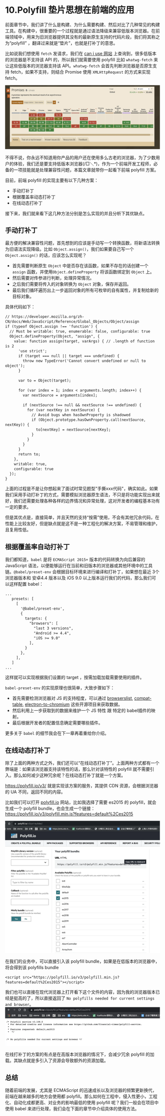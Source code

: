 # 10.Polyfill 垫片思想在前端的应用

前面章节中，我们讲了什么是构建、为什么需要构建、然后对比了几种常见的构建工具。在构建中，很重要的一个过程就是通过语法降级来兼容低版本浏览器。在前端领域中，用来为旧浏览器提供其没有的最新原生支持的代码片段，我们将其称之为“polyfill” ，翻译过来就是“垫片”，也就是打补丁的意思。

比如说我们想使用 `fetch` 发请求，我们在 [can i use 网站](https://caniuse.com/?search=promise) 上查询到，很多低版本的浏览器是不支持该 API 的，所以我们就需要使用 polyfill 比如 `whatwg-fetch` 来让这些低版本的浏览器支持该 API。`whatwg-fetch` 会首先判断浏览器是否原生支持 fetch，如果不支持，则结合 Promise 使用 `XMLHttpRequest` 的方式来实现 fetch。

![](./images/4eaf41e169165ae138f71d76f47c4452.webp )

不得不说，你永远不知道用你产品的用户还在使用多么古老的浏览器，为了少数用户的体验，我们还是要支持低版本浏览器(/□＼*)，作为一个前端开发工程师，必备的一项技能就是处理兼容性问题，本篇文章就带你一起看下前端 polyfill 方案。

目前，前端 polyfill 的实现主要有以下几种方案：
- 手动打补丁
- 根据覆盖率动态打补丁
- 在线动态打补丁

接下来，我们就来看下这几种方法分别是怎么实现的并且分析下其优缺点。

## 手动打补丁
最方便的解决兼容性问题，首先想到的应该是手动写一个转换函数，将新语法转换为旧语法实现降级。比如 `Object.assign()`，我们如果要自己写一个 `Object.assign()` 的话，应该怎么实现呢？
- 首先需要判断原生 `Object` 中是否存在该函数，如果不存在的话创建一个 `assign` 函数，并使用`Object.defineProperty` 将该函数绑定到 `Object` 上。
- 然后需要对传参进行判断，处理异常情况。
- 之后我们需要将传入的对象转换为 `Object` 对象，保存并返回。
- 最后我们循环遍历出上一步返回对象的所有可枚举的自有属性，并复制给新的目标对象。

具体代码如下：
```
// https://developer.mozilla.org/zh-CN/docs/Web/JavaScript/Reference/Global_Objects/Object/assign
if (typeof Object.assign !== 'function') {
  // Must be writable: true, enumerable: false, configurable: true
  Object.defineProperty(Object, "assign", {
    value: function assign(target, varArgs) { // .length of function is 2
      'use strict';
      if (target === null || target === undefined) {
        throw new TypeError('Cannot convert undefined or null to object');
      }

      var to = Object(target);

      for (var index = 1; index < arguments.length; index++) {
        var nextSource = arguments[index];

        if (nextSource !== null && nextSource !== undefined) {
          for (var nextKey in nextSource) {
            // Avoid bugs when hasOwnProperty is shadowed
            if (Object.prototype.hasOwnProperty.call(nextSource, nextKey)) {
              to[nextKey] = nextSource[nextKey];
            }
          }
        }
      }
      return to;
    },
    writable: true,
    configurable: true
  });
}
```

上面的过程是不是让你想起来了面试时常见题型"手撕xxx代码"，确实如此。如果我们采用手动打补丁的方式，需要模拟浏览器原生语法，不只是将功能实现出来就好，我们还需要处理各种各样的边界情况和异常处理，这对开发者的编程基本功有一定的要求。

但是其优点是，直接简单，并且天然的支持“按需”使用，不会有其他冗余代码，在性能上比较友好，但是缺点就是这不是一种工程化的解决方案，不易管理和维护，且复用性低。

## 根据覆盖率自动打补丁
我们都知道，`babel` 是将 `ECMAScript 2015+` 版本的代码转换为向后兼容的 JavaScript 语法，以便能够运行在当前和旧版本的浏览器或其他环境中的工具链。`@babel/preset-env` 会根据目标环境来进行编译和打补丁，如果想在最近 3个 浏览器版本和 安卓4.4 版本以及 iOS 9.0 以上版本运行我们的代码，那么我们可以这样配置 babel：

```
...
   presets: [
     [
       '@babel/preset-env',
       {
         targets: {
           "browsers": [
             "last 3 versions",
             "Android >= 4.4",
             "iOS >= 9.0"
           ],
         }
       },
     ],
   ]
...
```

这样就可以实现根据我们设置的 target ，按需加载加载需要使用的插件。

`babel-preset-env` 的实现原理也很简单，大致步骤如下：
- 首先需要检测浏览器对 JS 的支持程度，可以通过 [browserslist](https://github.com/browserslist/browserslist), [compat-table](https://github.com/kangax/compat-table), [electron-to-chromium](https://github.com/Kilian/electron-to-chromium) 这些开源项目来获取数据。
- 然后利用上一步获取到的数据来维护一个 JS 特性 跟 特定的 babel插件的映射。
- 最后根据开发者的配置信息确定需要哪些插件。

更多关于 `babel` 的细节我会在下一章再着重给你介绍。

## 在线动态打补丁
除了上面的两种方式之外，我们还可以“在线动态打补丁”。上面两种方式都有一个弊端是：如果该浏览器支持该特性的话，那么针对该特性的 polyfill 就不需要引入。那么如何减少这种冗余呢？在线动态打补丁就是一个方案。

<https://polyfill.io/v3/> 就是实现该方案的服务，其提供 CDN 资源，会根据浏览器的 UA 不同，返回不同的内容。

比如我们可以打开 [polyfill.io](https://polyfill.io/v3/url-builder/) 网站，比如我选择了需要 es2015 的 polyfill，就会生成一个 polyfill bundle，也会生成一个链接：<https://polyfill.io/v3/polyfill.min.js?features=default%2Ces2015>

![](./images/3191a4a0fb6ea0f6e63a56a4a1c04874.webp )

在我们的业务中，可以直接引入该 polyfill bundle，如果是在低版本的浏览器中，将会得到该 polyfills bundle

```
<script src="https://polyfill.io/v3/polyfill.min.js?features=default%2Ces2015"></script>
```

我们也可以直接在现代浏览器上打开看下这个文件的内容，因为我的浏览器版本已经是挺高的了，所以直接返回了 `No polyfills needed for current settings and browser`。
![](./images/d597660e3f486393545b4834f961f78b.webp )

在线打补丁的方案的有点是在高版本浏览器的情况下，会减少冗余 polyfill 的加载。其缺点就是多引入了资源会导致额外的资源加载。

## 总结
随着前端的发展，尤其是 ECMAScript 的迅速成长以及浏览器的频繁更新换代，前端在越来越多的地方会使用都 polyfill。那么如何在工程中，侵入性更小，工程化、自动化成都更高、对业务的影响最低的使用 polyfill 呢？我们一般会在项目中使用 babel 来进行处理，我们会在下面的章节中介绍具体的使用方法。